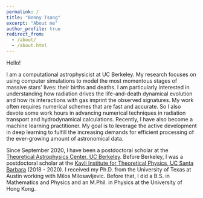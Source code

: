 ```yaml
---
permalink: /
title: "Benny Tsang"
excerpt: "About me"
author_profile: true
redirect_from: 
  - /about/
  - /about.html
---
```


Hello!

I am a computational astrophysicist at UC Berkeley. My research focuses on using computer simulations to model the most momentous stages of massive stars' lives: their births and deaths. I am particularly interested in understanding how radiation drives the life-and-death dynamical evolution and how its interactions with gas imprint the observed signatures. My work often requires numerical schemes that are fast and accurate. So I also devote some work hours in advancing numerical techniques in radiation transport and hydrodynamical calculations. Recently, I have also become a machine learning practitioner. My goal is to leverage the active development in deep learning to fulfill the increasing demands for efficient processing of the ever-growing amount of astronomical data.

Since September 2020, I have been a postdoctoral scholar at the [Theoretical Astrophysics Center, UC Berkeley](https://tac.berkeley.edu/). Before Berkeley, I was a postdoctoral scholar at the [Kavli Institute for Theoretical Physics, UC Santa Barbara](https://www.kitp.ucsb.edu/) (2018 - 2020). I received my Ph.D. from the University of Texas at Austin working with Milos Milosavljevic. Before that, I did a B.S. in Mathematics and Physics and an M.Phil. in Physics at the University of Hong Kong. 

